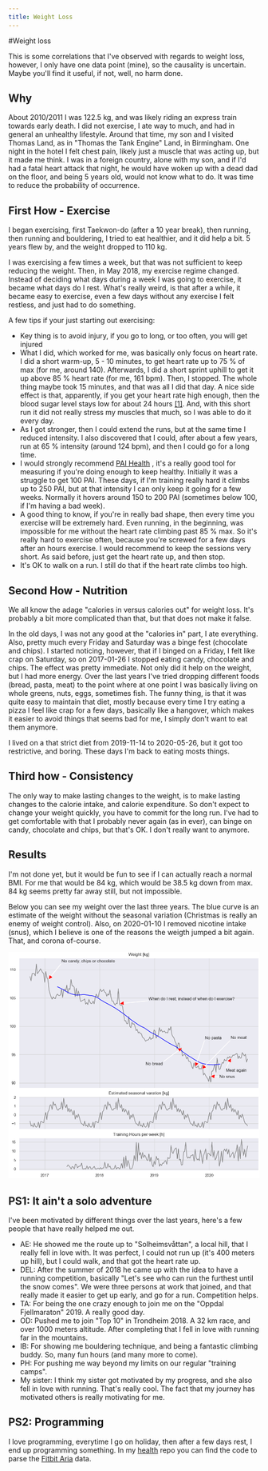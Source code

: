 ```yaml
---
title: Weight Loss
---
```


#Weight loss

This is some correlations that I've observed with regards to weight
loss, however, I only have one data point (mine), so the causality is
uncertain. Maybe you'll find it useful, if not, well, no harm done.

## Why
About 2010/2011 I was 122.5 kg, and was likely riding an express
train towards early death. I did not exercise, I ate way to much, and
had in general an unhealthy lifestyle.
Around that time, my son and I visited Thomas Land, as in "Thomas the
Tank Engine" Land, in Birmingham. One night in the hotel I felt chest
pain, likely just a muscle that was acting up, but it made me think.
I was in a foreign country, alone with my son, and if I'd had a fatal
heart attack that night, he would have woken up with a dead dad on the
floor, and being 5 years old, would not know what to do. It was time
to reduce the probability of occurrence. 

## First How - Exercise
I began exercising, first Taekwon-do (after a 10 year break), then running, then running and
bouldering, I tried to eat healthier, and it did help a bit. 5 years
flew by, and the weight dropped to 110 kg. 

I was exercising a few times a week, but that was not sufficient to
keep reducing the weight. Then, in May 2018, my exercise regime changed. Instead of deciding
what days during a week I was going to exercise, it became what days
do I rest. What's really weird, is that after a while, it became easy
to exercise, even a few days without any exercise I felt restless,
and just had to do something.

A few tips if your just starting out exercising:
- Key thing is to avoid injury, if you go to long, or too often, you
  will get injured
- What I did, which worked for me, was basically only focus on heart rate. I
  did a short warm-up, 5 - 10 minutes, to get heart rate up to 75 % of max
  (for me, around 140). Afterwards, I did a short sprint uphill to get it up
  above 85 % heart rate (for me, 161 bpm). Then, I stopped. The whole thing maybe took
  15 minutes, and that was all I did that day. A nice side effect is
  that, apparently, if 
  you get your heart rate high enough, then the blood sugar level stays
  low for about 24 hours [[1]](https://www.ncbi.nlm.nih.gov/pmc/articles/PMC3587394/). And, with this short run it did not really
  stress my muscles that much, so I was able to do it every day.
- As I got stronger, then I could extend the runs, but at the same
  time I reduced intensity. I also discovered that I could, after
  about a few years, run at 65 % intensity (around 124 bpm), and then I
  could go for a long time.
- I would strongly recommend [PAI Health](https://www.paihealth.com) , it's a
  really good tool for measuring if you're doing enough to keep
  healthy. Initially it was a struggle to get 100 PAI. These days, if I'm
  training really hard it climbs up to 250 PAI, but at that intensity
  I can only keep it going for a few weeks. Normally it hovers around
  150 to 200 PAI (sometimes below 100, if I'm having a bad week).
- A good thing to know, if you're in really bad shape, then every time
  you exercise will be extremely hard. Even running, in the
  beginning, was impossible for me without the heart rate climbing past 85 %
  max. So it's really hard to exercise often, because you're screwed
  for a few days after an hours exercise. I would recommend to keep
  the sessions very short. As said before, just get the heart rate up,
  and then stop. 
- It's OK to walk on a run. I still do that if the heart rate climbs
  too high.

## Second How - Nutrition
We all know the adage "calories in versus
calories out" for weight loss. It's probably a bit more complicated
than that, but that does not make it false.

In the old days, I was not any good at the "calories in" part, I ate
everything. Also, pretty much every Friday and Saturday was a 
binge fest (chocolate and chips).
I started noticing, however, that if I binged on a Friday, I felt like crap on
Saturday, so on 2017-01-26 I stopped eating candy, chocolate and
chips. The effect was pretty immediate. Not only did it help on the
weight, but I had more energy. Over the last years I've tried dropping
different foods (bread, pasta, meat) to the point where at one point I was
basically living on whole greens, nuts, eggs, sometimes fish. The
funny thing, is that it was quite easy to maintain that diet, mostly because every
time I try eating a pizza I feel like crap for a few days, basically
like a hangover, which makes it easier to avoid things that seems bad
for me, I simply don't want to eat them anymore.

I lived on a that strict diet from 2019-11-14 to 2020-05-26, but it
got too restrictive, and boring. These days I'm back to eating mosts things.

## Third how - Consistency
The only way to make lasting changes to the weight, is to make lasting
changes to the calorie intake, and calorie expenditure. So don't expect
to change your weight quickly, you have to commit for the long
run. I've had to get comfortable with that I probably never again (as
in ever), can binge on candy, chocolate and chips, but that's OK. I
don't really want to anymore.

## Results
I'm not done yet, but it would be fun to see if I can actually reach a
normal BMI. For me that would be 84 kg, which would be 38.5 kg
down from max. 84 kg seems pretty far away still, but not impossible.

Below you can see my weight over the last three years. The blue curve is
an estimate of the weight without the seasonal variation (Christmas is
really an enemy of weight control). Also, on 2020-01-10 I removed nicotine
intake (snus), which I believe is one of the reasons the weigth jumped a bit again. That, and
corona of-course.

![Weight](weight.png)

## PS1: It ain't a solo adventure
I've been motivated by different things over the last years, here's a few people that have
really helped me out.
- AE: He showed me the route up to "Solheimsvåttan", a local hill, that I really
  fell in love with. It was perfect, I could not run up (it's 400
  meters up hill), but I could walk, and that got the heart rate up.
- DEL: After the summer of 2018 he came up with the idea to have a
  running competition, basically "Let's see who can run the furthest
  until the snow comes". We were three persons at work that joined, and
  that really made it easier to get up early, and go for a
  run. Competition helps.
- TA: For being the one crazy enough to join me on the "Oppdal
  Fjellmaraton" 2019. A really good day.
- OD: Pushed me to join "Top 10" in Trondheim 2018. A 32 km race, and over
  1000 meters altitude. After completing that I fell in love with
  running far in the mountains.
- IB: For showing me bouldering technique, and being a fantastic climbing
  buddy. So, many fun hours (and many more to come).
- PH: For pushing me way beyond my limits on our regular "training camps".
- My sister: I think my sister got motivated by my progress, and she
  also fell in love with running. That's really cool. The fact that my
  journey has motivated others is really motivating for me.


## PS2: Programming
I love programming, everytime I go on holiday, then after a few days
rest, I end up programming something. In my
[health](https://github.com/wulffern/health/tree/master/fitbit) repo
you can find the code  to parse the
[Fitbit Aria](https://www.fitbit.com/aria2) data.



